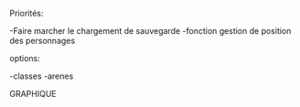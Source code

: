 Priorités:

-Faire marcher le chargement de sauvegarde
-fonction gestion de position des personnages

options:

-classes
-arenes










GRAPHIQUE
